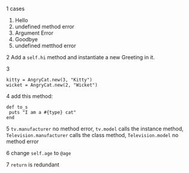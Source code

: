 1 cases
1. Hello
2. undefined method error
3. Argument Error
4. Goodbye
5. undefined metthod error

2 Add a ``` self.hi ``` method and instantiate a new Greeting in it.

3
```
kitty = AngryCat.new(3, "Kitty")
wicket = AngryCat.new(2, "Wicket")
```

4 add this method:
```
def to_s
 puts "I am a #{type} cat"
end
```

5
```tv.manufacturer``` no method error,
```tv.model``` calls the instance method,
```Television.manufacturer``` calls the class method,
```Television.model``` no method error

6 change ```self.age``` to ```@age```

7 ```return``` is redundant

